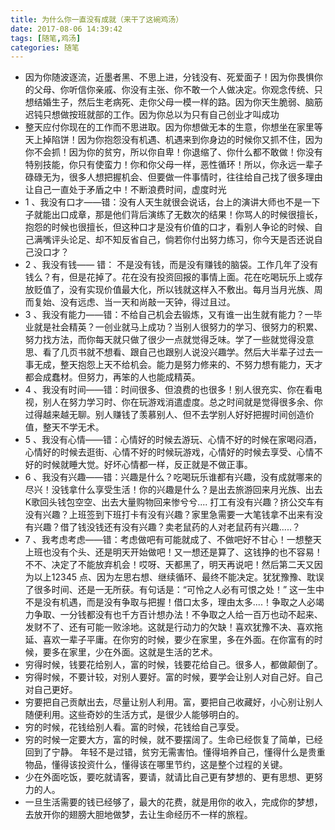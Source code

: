 ```yaml
---
title: 为什么你一直没有成就（来干了这碗鸡汤）
date: 2017-08-06 14:39:42
tags: [随笔,鸡汤]
categories: 随笔
---
```


- 因为你随波逐流，近墨者黑、不思上进，分钱没有、死爱面子！因为你畏惧你的父母、你听信你亲戚、你没有主张、你不敢一个人做决定。你观念传统、只想结婚生子，然后生老病死、走你父母一模一样的路。因为你天生脆弱、脑筋迟钝只想做按班就部的工作。因为你总以为只有自己创业才叫成功
- 整天应付你现在的工作而不思进取。因为你想做无本的生意，你想坐在家里等天上掉陷饼！因为你抱怨没有机遇、机遇来到你身边的时候你又抓不住，因为你不会抓！因为你的贫穷，所以你自卑！你退缩了、你什么都不敢做！你没有特别技能，你只有使蛮力！你和你父母一样，恶性循环！所以，你永远一辈子碌碌无为，很多人想把握机会、但要做一件事情时，往往给自己找了很多理由让自己一直处于矛盾之中！不断浪费时间，虚度时光
- 1 、我没有口才——错：没有人天生就很会说话，台上的演讲大师也不是一下子就能出口成章，那是他们背后演练了无数次的结果！你骂人的时候很擅长，抱怨的时候也很擅长，但这种口才是没有价值的口才，看别人争论的时候、自己满嘴评头论足、却不知反省自己，倘若你付出努力练习，你今天是否还说自己没口才？
-  2 、我没有钱—— 错： 不是没有钱，而是没有赚钱的脑袋。工作几年了没有钱么？有，但是花掉了。花在没有投资回报的事情上面。花在吃喝玩乐上或存放贬值了，没有实现价值最大化，所以钱就这样入不敷出。每月当月光族、周而复始、没有远虑、当一天和尚敲一天钟，得过且过。
- 3 、我没有能力——错：不给自己机会去锻炼，又有谁一出生就有能力？一毕业就是社会精英？一创业就马上成功？当别人很努力的学习、很努力的积累、努力找方法，而你每天就只做了很少一点就觉得乏味。学了一些就觉得没意思、看了几页书就不想看、跟自己也跟别人说没兴趣学。然后大半辈子过去一事无成，整天抱怨上天不给机会。能力是努力修来的、不努力想有能力，天才都会成蠢材。但努力，再笨的人也能成精英。
-  4 、我没有时间——错：时间很多、但浪费的也很多！别人很充实、你在看电视，别人在努力学习时、你在玩游戏消遣虚度。总之时间就是觉得很多余、你过得越来越无聊。别人赚钱了羡慕别人、但不去学别人好好把握时间创造价值，整天不学无术。
-  5 、我没有心情——错：心情好的时候去游玩、心情不好的时候在家喝闷酒，心情好的时候去逛街、心情不好的时候玩游戏，心情好的时候去享受、心情不好的时候就睡大觉。好坏心情都一样，反正就是不做正事。
- 6 、我没有兴趣——错：兴趣是什么？吃喝玩乐谁都有兴趣，没有成就哪来的尽兴！没钱拿什么享受生活！你的兴趣是什么？是出去旅游回来月光族、出去K歌回头钱包空空、出去大量购物回来惨兮兮.... 打工有没有兴趣？挤公交车有没有兴趣？上班签到下班打卡有没有兴趣？家里急需要一大笔钱拿不出来有没有兴趣？借了钱没钱还有没有兴趣？卖老鼠药的人对老鼠药有兴趣.....？
- 7 、我考虑考虑——错：考虑做吧有可能就成了、不做吧好不甘心！一想整天上班也没有个头、还是明天开始做吧！又一想还是算了、这钱挣的也不容易！不不、决定了不能放弃机会！哎呀、天都黑了，明天再说吧！然后第二天又因为以上12345 点、因为左思右想、继续循环、最终不能决定。犹犹豫豫、耽误了很多时间、还是一无所获。有句话是：“可怜之人必有可恨之处！” 这一生中不是没有机遇，而是没有争取与把握！借口太多，理由太多....！争取之人必竭力争取、一分钱都没有也千方百计想办法！不争取之人给一百万也动不起来、发财不了、还有可能一败涂地。这就是行动力的欠缺！喜欢犹豫不决、喜欢拖延、喜欢一辈子平庸。在你穷的时候，要少在家里，多在外面。在你富有的时候，要多在家里，少在外面。这就是生活的艺术。
- 穷得时候，钱要花给别人，富的时候，钱要花给自己。很多人，都做颠倒了。
- 穷得时候，不要计较，对别人要好。富的时候，要学会让别人对自己好。自己对自己更好。
- 穷要把自己贡献出去，尽量让别人利用。富，要把自己收藏好，小心别让别人随便利用。这些奇妙的生活方式，是很少人能够明白的。
-  穷的时候，花钱给别人看。富的时候，花钱给自己享受。
- 穷的时候一定要大方，富的时候，就不要摆阔了。生命已经恢复了简单，已经回到了宁静。 年轻不是过错，贫穷无需害怕。懂得培养自己，懂得什么是贵重物品，懂得该投资什么，懂得该在哪里节约，这是整个过程的关键。
- 少在外面吃饭，要吃就请客，要请，就请比自己更有梦想的、更有思想、更努力的人。
- 一旦生活需要的钱已经够了，最大的花费，就是用你的收入，完成你的梦想，去放开你的翅膀大胆地做梦，去让生命经历不一样的旅程。